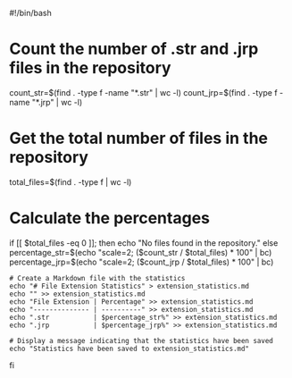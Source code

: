 #!/bin/bash

# Count the number of .str and .jrp files in the repository
count_str=$(find . -type f -name "*.str" | wc -l)
count_jrp=$(find . -type f -name "*.jrp" | wc -l)

# Get the total number of files in the repository
total_files=$(find . -type f | wc -l)

# Calculate the percentages
if [[ $total_files -eq 0 ]]; then
    echo "No files found in the repository."
else
    percentage_str=$(echo "scale=2; ($count_str / $total_files) * 100" | bc)
    percentage_jrp=$(echo "scale=2; ($count_jrp / $total_files) * 100" | bc)

    # Create a Markdown file with the statistics
    echo "# File Extension Statistics" > extension_statistics.md
    echo "" >> extension_statistics.md
    echo "File Extension | Percentage" >> extension_statistics.md
    echo "-------------- | ----------" >> extension_statistics.md
    echo ".str           | $percentage_str%" >> extension_statistics.md
    echo ".jrp           | $percentage_jrp%" >> extension_statistics.md

    # Display a message indicating that the statistics have been saved
    echo "Statistics have been saved to extension_statistics.md"
fi

